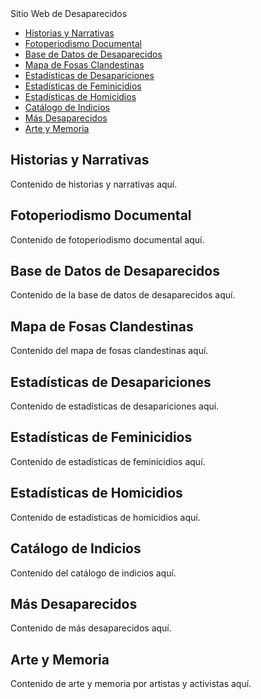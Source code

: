  <!DOCTYPE html>
<html lang="es">
<head>
  <meta charset="UTF-8">
  <meta name="viewport" content="width=device-width, initial-scale=1.0"> <tittle> Sitio Web de Desaparecidos </tittle>
  <link rel="stylesheet" href="styles.css">
</head>
<body>
  <!-- Menú de navegación -->
  <nav>
    <ul>
      <li><a href="#historias">Historias y Narrativas</a></li>
      <li><a href="#fotoperiodismo">Fotoperiodismo Documental</a></li>
      <li><a href="#desaparecidos">Base de Datos de Desaparecidos</a></li>
      <li><a href="#mapa-fosas">Mapa de Fosas Clandestinas</a></li>
      <li><a href="#estadisticas">Estadísticas de Desapariciones</a></li>
      <li><a href="#feminicidios">Estadísticas de Feminicidios</a></li>
      <li><a href="#homicidios">Estadísticas de Homicidios</a></li>
      <li><a href="#catálogo">Catálogo de Indicios</a></li>
      <li><a href="#más-desaparecidos">Más Desaparecidos</a></li>
      <li><a href="#arte-memoria">Arte y Memoria</a></li>
    </ul>
  </nav>

  <!-- Secciones -->
  <section id="historias">
    <h2>Historias y Narrativas</h2>
    <p>Contenido de historias y narrativas aquí.</p>
  </section>

  <section id="fotoperiodismo">
    <h2>Fotoperiodismo Documental</h2>
    <p>Contenido de fotoperiodismo documental aquí.</p>
  </section>

  <section id="desaparecidos">
    <h2>Base de Datos de Desaparecidos</h2>
    <p>Contenido de la base de datos de desaparecidos aquí.</p>
  </section>

  <section id="mapa-fosas">
    <h2>Mapa de Fosas Clandestinas</h2>
    <p>Contenido del mapa de fosas clandestinas aquí.</p>
  </section>

  <section id="estadisticas">
    <h2>Estadísticas de Desapariciones</h2>
    <p>Contenido de estadísticas de desapariciones aquí.</p>
  </section>

  <section id="feminicidios">
    <h2>Estadísticas de Feminicidios</h2>
    <p>Contenido de estadísticas de feminicidios aquí.</p>
  </section>

  <section id="homicidios">
    <h2>Estadísticas de Homicidios</h2>
    <p>Contenido de estadísticas de homicidios aquí.</p>
  </section>

  <section id="catálogo">
    <h2>Catálogo de Indicios</h2>
    <p>Contenido del catálogo de indicios aquí.</p>
  </section>

  <section id="más-desaparecidos">
    <h2>Más Desaparecidos</h2>
    <p>Contenido de más desaparecidos aquí.</p>
  </section>

  <section id="arte-memoria">
    <h2>Arte y Memoria</h2>
    <p>Contenido de arte y memoria por artistas y activistas aquí.</p>
  </section>
 
</body>
</html>
             
       
  



